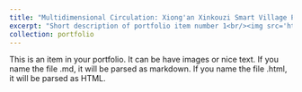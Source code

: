 ```yaml
---
title: "Multidimensional Circulation: Xiong'an Xinkouzi Smart Village Planning in a Sustainable Perspective"
excerpt: "Short description of portfolio item number 1<br/><img src='https://ZhuCY-99.github.io/academicpage/images/port1Fig0.jpg'>"
collection: portfolio
---
```


This is an item in your portfolio. It can be have images or nice text. If you name the file .md, it will be parsed as markdown. If you name the file .html, it will be parsed as HTML. 
